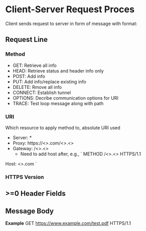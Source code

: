 

# Client-Server Request Proces
Client sends request to server in form of message with format:
## Request Line
### Method
- GET: Retrieve all info
- HEAD: Retrieve status and header info only
- POST: Add info
- PUT: Add info/replace existing info
- DELETE: Rmove all info
- CONNECT: Establish tunnel
- OPTIONS: Decribe communication options for URI
- TRACE: Test loop message along with path
### URI
Which resource to apply method to, absolute URI used
- Server: *
- Proxy: https://<>.com/<>.<>
- Gateway: /<>.<>
  - Need to add host after, e.g.,
`
METHOD /<>.<> HTTPS/1.1

Host: <>.com
`
### HTTPS Version
## >=0 Header Fields
## Message Body


**Example**
GET https://www.example.com/test.pdf HTTPS/1.1
